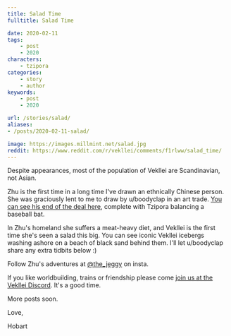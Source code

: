 ```yaml
---
title: Salad Time
fulltitle: Salad Time

date: 2020-02-11
tags:
    - post
    - 2020
characters:
    - tzipora
categories:
    - story
    - author
keywords:
    - post
    - 2020

url: /stories/salad/
aliases:
- /posts/2020-02-11-salad/

image: https://images.millmint.net/salad.jpg
reddit: https://www.reddit.com/r/vekllei/comments/f1rlww/salad_time/
---
```


Despite appearances, most of the population of Vekllei are Scandinavian, not Asian.

Zhu is the first time in a long time I've drawn an ethnically Chinese person. She was graciously lent to me to draw by u/boodyclap in an art trade. [You can see his end of the deal here](https://imgur.com/a/pm6cuMH), complete with Tzipora balancing a baseball bat.

In Zhu's homeland she suffers a meat-heavy diet, and Vekllei is the first time she's seen a salad this big. You can see iconic Vekllei icebergs washing ashore on a beach of black sand behind them. I'll let u/boodyclap share any extra tidbits below :)

Follow Zhu's adventures at [@the\_jeggy](https://www.instagram.com/the_jeggy/) on insta.

If you like worldbuilding, trains or friendship please come [join us at the Vekllei Discord](https://discord.gg/dCE6vSU). It's a good time.

More posts soon.

Love,

Hobart
